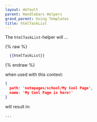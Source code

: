 ```yaml
---
layout: default
parent: Handlebars Helpers
grand_parent: Using Templates
title: htmlTaskList
---
```


The `htmlTaskList`-helper will ...

{% raw %}

```handlebars
  {{htmlTaskList}}
```

{% endraw %}

when used with this context:

```json
{
  path: 'notepages/school/My Cool Page',
  name: 'My Cool Page is here!'
}
```

will result in:

````markdown
...
````